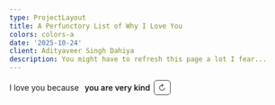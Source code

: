 ```yaml
---
type: ProjectLayout
title: A Perfunctory List of Why I Love You
colors: colors-a
date: '2025-10-24'
client: Adityaveer Singh Dahiya
description: You might have to refresh this page a lot I fear...
---
```


<!-- 💖 "I love you because..." one-liner with sequential button -->
<span id="love-line" style="display:inline-flex; align-items:center; gap:.4rem; flex-wrap:wrap;">
  <span>I love you because&nbsp;</span>
  <span id="love-reason" aria-live="polite" style="font-weight:600;">you are very kind</span>
  <button id="love-next"
    type="button"
    aria-label="Next reason"
    style="
      display:inline-flex; align-items:center; justify-content:center;
      padding:.25rem .45rem; line-height:1;
      border:1px solid currentColor; border-radius:6px;
      background:transparent; color:inherit; cursor:pointer;
      font:inherit; opacity:.85; transition:opacity .2s;
    "
  >↻</button>
</span>
<script>
  (function () {
    // 📝 Your list of reasons (sequential order)
    const REASONS = [
      "you are very kind",
      "of your hair",
      "you light up every room",
      "you could pull off a goatee",
      "you wear your shirt tucked out",
      "you're brave and thoughtful",
      "you have a great pair of biceps and shoulders",
      "you smell great",
      "you have a early 2000-s professor vibe",
      "you have a sitcom humour",
      "you say 'listen' alot",
      "you're curious",
      "you were chill with me bleeding to death in your house",
      "you sing 'Creep' well",
      "you're patient with me",
      "you care about your hair alot",
      "you look cute wrapped up in a towel",
      "you have a lot of cheese in your repository",
      "you dress really well for a boy",
      "you did not like Tanishq Tuteja",
      "your armpit has an interesting stench",
      "Anju Dahiya is a GOAT",
      "your feet looks really nice and funny",
      "AWHO sujjan vihar lowkey rules",
      "you're the most beautiful person I have ever lain eyes on",
      "you have Nepali eyes",
      "you have a very cute Hindi accent",
      "you are funny when you're high",
      "you're my boyfriend",
      "you have a list of the meds i need :)",
      "you care about me so much and make me feel so loved and cared for",
      "you're you -- and I wouldn't change a single thing about you"
    ];
    
    const reasonEl = document.getElementById("love-reason");
    const btn = document.getElementById("love-next");
    if (!reasonEl || !btn) return;
    
    // Start at a random position on page load
    let idx = Math.floor(Math.random() * REASONS.length);
    
    // Update display
    function render() {
      reasonEl.textContent = REASONS[idx];
    }
    
    // Advance through reasons sequentially
    btn.addEventListener("click", () => {
      idx++;
      if (idx >= REASONS.length) idx = 0; // loop back to first
      render();
    });
    
    // Bonus: click the text itself to go next (mobile-friendly)
    reasonEl.addEventListener("click", () => btn.click());
    
    // Initial display with random starting point
    render();
  })();
</script>
